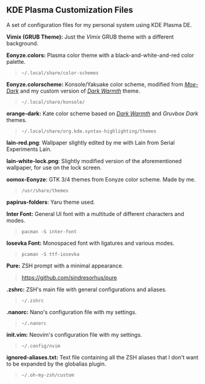 ## KDE Plasma Customization Files

A set of configuration files for my personal system using KDE Plasma DE.

**Vimix (GRUB Theme):** Just the _Vimix_ GRUB theme with a different background.

**Eonyze.colors:** Plasma color theme with a black-and-white-and-red color palette.

> `~/.local/share/color-schemes`

**Eonyze.colorscheme:** Konsole/Yakuake color scheme, modified from [_Moe-Dark_](https://store.kde.org/p/1378415) and my custom version of [_Dark Warmth_](https://store.kde.org/p/1283955/) theme.

> `~/.local/share/konsole/`

**orange-dark:** Kate color scheme based on [_Dark Warmth_](https://store.kde.org/p/1283955/) and _Gruvbox Dark_ themes.

> `~/.local/share/org.kde.syntax-highlighting/themes`

**lain-red.png**: Wallpaper slightly edited by me with Lain from Serial Experiments Lain.

**lain-white-lock.png**: Slightly modified version of the aforementioned wallpaper, for use on the lock screen.

**oomox-Eonyze**: GTK 3/4 themes from Eonyze color scheme. Made by me.

> `/usr/share/themes`

**papirus-folders**: Yaru theme used.

**Inter Font:** General UI font with a multitude of different characters and modes.

> `pacman -S inter-font`

**Iosevka Font:** Monospaced font with ligatures and various modes.

> `pcaman -S ttf-iosevka`

**Pure:** ZSH prompt with a minimal appearance.

> <https://github.com/sindresorhus/pure>

**.zshrc:** ZSH's main file with general configurations and aliases.

> `~/.zshrc`

**.nanorc:** Nano's configuration file with my settings.

> `~/.nanorc`

**init.vim:** Neovim's configuration file with my settings.

> `~/.config/nvim`

**ignored-aliases.txt:** Text file containing all the ZSH aliases that I don't want to be expanded by the globalias plugin.

> `~/.oh-my-zsh/custom`
